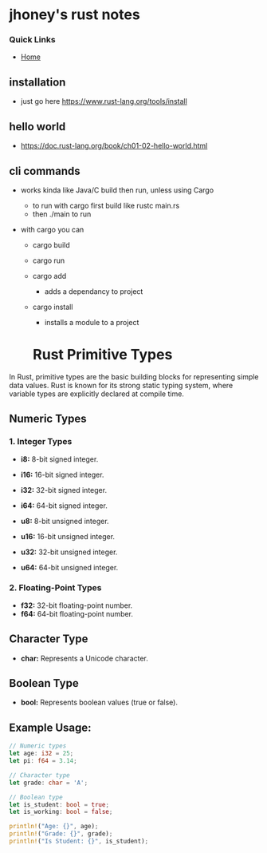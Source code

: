 # jhoney's rust notes

### Quick Links

- [Home](../README.md)

## installation

- just go here https://www.rust-lang.org/tools/install

## hello world

- https://doc.rust-lang.org/book/ch01-02-hello-world.html

## cli commands

- works kinda like Java/C build then run, unless using Cargo

  - to run with cargo first build like rustc main.rs
  - then ./main to run

- with cargo you can

  - cargo build
  - cargo run

  - cargo add
    - adds a dependancy to project
  - cargo install

    - installs a module to a project

    # Rust Primitive Types

In Rust, primitive types are the basic building blocks for representing simple data values. Rust is known for its strong static typing system, where variable types are explicitly declared at compile time.

## Numeric Types

### 1. Integer Types

- **i8:** 8-bit signed integer.
- **i16:** 16-bit signed integer.
- **i32:** 32-bit signed integer.
- **i64:** 64-bit signed integer.

- **u8:** 8-bit unsigned integer.
- **u16:** 16-bit unsigned integer.
- **u32:** 32-bit unsigned integer.
- **u64:** 64-bit unsigned integer.

### 2. Floating-Point Types

- **f32:** 32-bit floating-point number.
- **f64:** 64-bit floating-point number.

## Character Type

- **char:** Represents a Unicode character.

## Boolean Type

- **bool:** Represents boolean values (true or false).

## Example Usage:

```rust
// Numeric types
let age: i32 = 25;
let pi: f64 = 3.14;

// Character type
let grade: char = 'A';

// Boolean type
let is_student: bool = true;
let is_working: bool = false;

println!("Age: {}", age);
println!("Grade: {}", grade);
println!("Is Student: {}", is_student);
```
